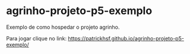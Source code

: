 # agrinho-projeto-p5-exemplo
Exemplo de como hospedar o projeto agrinho.

Para jogar clique no link:
https://patrickhsf.github.io/agrinho-projeto-p5-exemplo/


